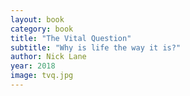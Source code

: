 ```yaml
---
layout: book
category: book
title: "The Vital Question"
subtitle: "Why is life the way it is?"
author: Nick Lane
year: 2018
image: tvq.jpg
---
```

